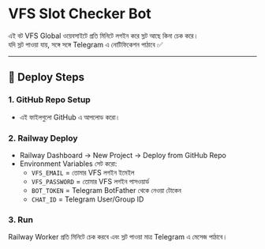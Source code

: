# VFS Slot Checker Bot

এই বট VFS Global ওয়েবসাইটে প্রতি মিনিটে লগইন করে স্লট আছে কিনা চেক করে।  
যদি স্লট পাওয়া যায়, সঙ্গে সঙ্গে Telegram এ নোটিফিকেশন পাঠাবে ✅

---

## 🚀 Deploy Steps

### 1. GitHub Repo Setup
- এই ফাইলগুলো GitHub এ আপলোড করো।

### 2. Railway Deploy
- Railway Dashboard → New Project → Deploy from GitHub Repo
- Environment Variables সেট করো:
  - `VFS_EMAIL` = তোমার VFS লগইন ইমেইল
  - `VFS_PASSWORD` = তোমার VFS লগইন পাসওয়ার্ড
  - `BOT_TOKEN` = Telegram BotFather থেকে নেওয়া টোকেন
  - `CHAT_ID` = Telegram User/Group ID

### 3. Run
Railway Worker প্রতি মিনিটে চেক করবে এবং স্লট পাওয়া মাত্র Telegram এ মেসেজ পাঠাবে।
